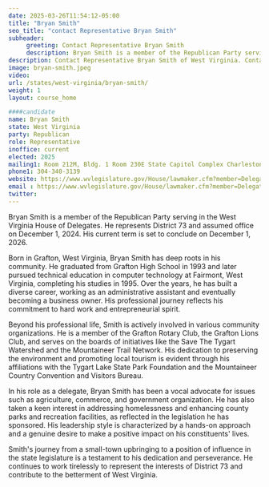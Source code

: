 ```yaml
---
date: 2025-03-26T11:54:12-05:00
title: "Bryan Smith"
seo_title: "contact Representative Bryan Smith"
subheader:
     greeting: Contact Representative Bryan Smith
     description: Bryan Smith is a member of the Republican Party serving in the West Virginia House of Delegates. He represents District 73 and assumed office on December 1, 2024. His current term is set to conclude on December 1, 2026.
description: Contact Representative Bryan Smith of West Virginia. Contact information for Bryan Smith includes email address, phone number, and mailing address.
image: bryan-smith.jpeg
video:
url: /states/west-virginia/bryan-smith/
weight: 1
layout: course_home

####candidate
name: Bryan Smith
state: West Virginia
party: Republican
role: Representative
inoffice: current
elected: 2025
mailing1: Room 212M, Bldg. 1 Room 230E State Capitol Complex Charleston, WV 25305
phone1: 304-340-3139
website: https://www.wvlegislature.gov/House/lawmaker.cfm?member=Delegate%20Smith,%20B./
email : https://www.wvlegislature.gov/House/lawmaker.cfm?member=Delegate%20Smith,%20B./
twitter: 
---
```

Bryan Smith is a member of the Republican Party serving in the West Virginia House of Delegates. He represents District 73 and assumed office on December 1, 2024. His current term is set to conclude on December 1, 2026.

Born in Grafton, West Virginia, Bryan Smith has deep roots in his community. He graduated from Grafton High School in 1993 and later pursued technical education in computer technology at Fairmont, West Virginia, completing his studies in 1995. Over the years, he has built a diverse career, working as an administrative assistant and eventually becoming a business owner. His professional journey reflects his commitment to hard work and entrepreneurial spirit.

Beyond his professional life, Smith is actively involved in various community organizations. He is a member of the Grafton Rotary Club, the Grafton Lions Club, and serves on the boards of initiatives like the Save The Tygart Watershed and the Mountaineer Trail Network. His dedication to preserving the environment and promoting local tourism is evident through his affiliations with the Tygart Lake State Park Foundation and the Mountaineer Country Convention and Visitors Bureau.

In his role as a delegate, Bryan Smith has been a vocal advocate for issues such as agriculture, commerce, and government organization. He has also taken a keen interest in addressing homelessness and enhancing county parks and recreation facilities, as reflected in the legislation he has sponsored. His leadership style is characterized by a hands-on approach and a genuine desire to make a positive impact on his constituents' lives.

Smith's journey from a small-town upbringing to a position of influence in the state legislature is a testament to his dedication and perseverance. He continues to work tirelessly to represent the interests of District 73 and contribute to the betterment of West Virginia.
